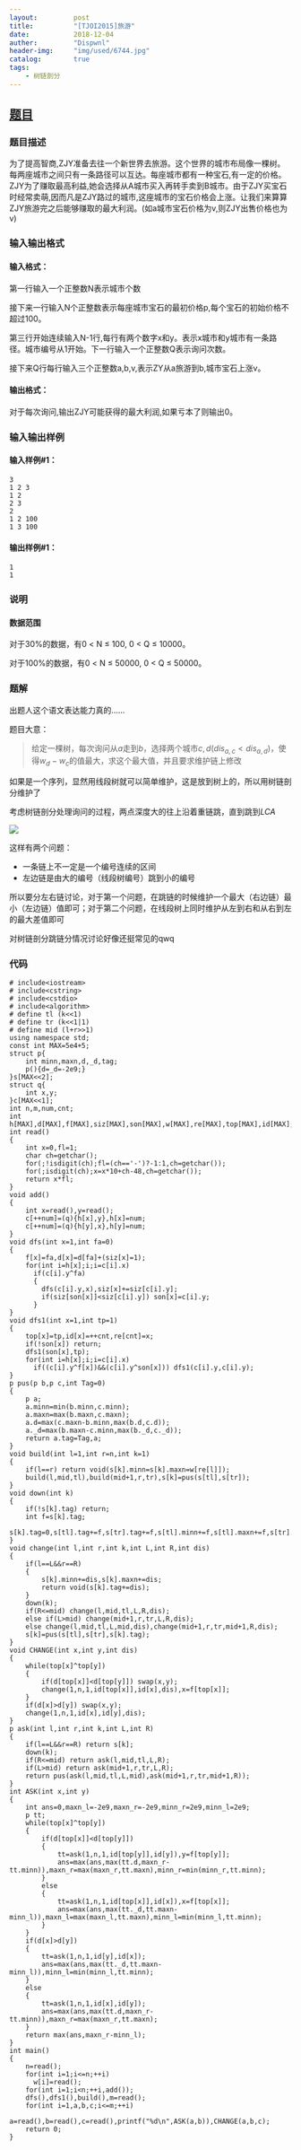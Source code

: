 ```yaml
---
layout:         post
title:          "[TJOI2015]旅游"
date:           2018-12-04
auther:         "Dispwnl"
header-img:     "img/used/6744.jpg"
catalog:        true
tags:
    - 树链剖分
---
```

## [题目](https://www.luogu.org/problemnew/show/P3976)
### 题目描述
为了提高智商,ZJY准备去往一个新世界去旅游。这个世界的城市布局像一棵树。每两座城市之间只有一条路径可以互达。每座城市都有一种宝石,有一定的价格。ZJY为了赚取最高利益,她会选择从A城市买入再转手卖到B城市。由于ZJY买宝石时经常卖萌,因而凡是ZJY路过的城市,这座城市的宝石价格会上涨。让我们来算算ZJY旅游完之后能够赚取的最大利润。(如a城市宝石价格为v,则ZJY出售价格也为v)

### 输入输出格式
#### 输入格式：
第一行输入一个正整数N表示城市个数

接下来一行输入N个正整数表示每座城市宝石的最初价格p,每个宝石的初始价格不超过100。

第三行开始连续输入N-1行,每行有两个数字x和y。表示x城市和y城市有一条路径。城市编号从1开始。下一行输入一个正整数Q表示询问次数。

接下来Q行每行输入三个正整数a,b,v,表示ZY从a旅游到b,城市宝石上涨v。

#### 输出格式：
对于每次询问,输出ZJY可能获得的最大利润,如果亏本了则输出0。

### 输入输出样例
#### 输入样例#1： 
```
3
1 2 3
1 2
2 3
2
1 2 100
1 3 100
```
#### 输出样例#1： 
```
1
1
```
### 说明
#### 数据范围
对于30%的数据，有0 < N ≤ 100, 0 < Q ≤ 10000。

对于100%的数据，有0 < N ≤ 50000, 0 < Q ≤ 50000。

### 题解
出题人这个语文表达能力真的……

题目大意：

> 给定一棵树，每次询问从$a$走到$b$，选择两个城市$c,d(dis_{a,c}<dis_{a,d})$，使得$w_d-w_c$的值最大，求这个最大值，并且要求维护链上修改

如果是一个序列，显然用线段树就可以简单维护，这是放到树上的，所以用树链剖分维护了

考虑树链剖分处理询问的过程，两点深度大的往上沿着重链跳，直到跳到$LCA$

![](/img/study/travel1.png)

这样有两个问题：

- 一条链上不一定是一个编号连续的区间
- 左边链是由大的编号（线段树编号）跳到小的编号

所以要分左右链讨论，对于第一个问题，在跳链的时候维护一个最大（右边链）最小（左边链）值即可；对于第二个问题，在线段树上同时维护从左到右和从右到左的最大差值即可

对树链剖分跳链分情况讨论好像还挺常见的qwq

### 代码
```
# include<iostream>
# include<cstring>
# include<cstdio>
# include<algorithm>
# define tl (k<<1)
# define tr (k<<1|1)
# define mid (l+r>>1)
using namespace std;
const int MAX=5e4+5;
struct p{
    int minn,maxn,d,_d,tag;
    p(){d=_d=-2e9;}
}s[MAX<<2];
struct q{
    int x,y;
}c[MAX<<1];
int n,m,num,cnt;
int h[MAX],d[MAX],f[MAX],siz[MAX],son[MAX],w[MAX],re[MAX],top[MAX],id[MAX];
int read()
{
    int x=0,fl=1;
    char ch=getchar();
    for(;!isdigit(ch);fl=(ch=='-')?-1:1,ch=getchar());
    for(;isdigit(ch);x=x*10+ch-48,ch=getchar());
    return x*fl;
}
void add()
{
    int x=read(),y=read();
    c[++num]=(q){h[x],y},h[x]=num;
    c[++num]=(q){h[y],x},h[y]=num;
}
void dfs(int x=1,int fa=0)
{
    f[x]=fa,d[x]=d[fa]+(siz[x]=1);
    for(int i=h[x];i;i=c[i].x)
      if(c[i].y^fa)
      {
      	dfs(c[i].y,x),siz[x]+=siz[c[i].y];
      	if(siz[son[x]]<siz[c[i].y]) son[x]=c[i].y;
      }
}
void dfs1(int x=1,int tp=1)
{
    top[x]=tp,id[x]=++cnt,re[cnt]=x;
    if(!son[x]) return;
    dfs1(son[x],tp);
    for(int i=h[x];i;i=c[i].x)
      if((c[i].y^f[x])&&(c[i].y^son[x])) dfs1(c[i].y,c[i].y);
}
p pus(p b,p c,int Tag=0)
{
    p a;
    a.minn=min(b.minn,c.minn);
    a.maxn=max(b.maxn,c.maxn);
    a.d=max(c.maxn-b.minn,max(b.d,c.d));
    a._d=max(b.maxn-c.minn,max(b._d,c._d));
    return a.tag=Tag,a;
}
void build(int l=1,int r=n,int k=1)
{
    if(l==r) return void(s[k].minn=s[k].maxn=w[re[l]]);
    build(l,mid,tl),build(mid+1,r,tr),s[k]=pus(s[tl],s[tr]);
}
void down(int k)
{
    if(!s[k].tag) return;
    int f=s[k].tag;
    s[k].tag=0,s[tl].tag+=f,s[tr].tag+=f,s[tl].minn+=f,s[tl].maxn+=f,s[tr].minn+=f,s[tr].maxn+=f;
}
void change(int l,int r,int k,int L,int R,int dis)
{
    if(l==L&&r==R)
    {
        s[k].minn+=dis,s[k].maxn+=dis;
        return void(s[k].tag+=dis);
    }
    down(k);
    if(R<=mid) change(l,mid,tl,L,R,dis);
    else if(L>mid) change(mid+1,r,tr,L,R,dis);
    else change(l,mid,tl,L,mid,dis),change(mid+1,r,tr,mid+1,R,dis);
    s[k]=pus(s[tl],s[tr],s[k].tag);
}
void CHANGE(int x,int y,int dis)
{
    while(top[x]^top[y])
    {
        if(d[top[x]]<d[top[y]]) swap(x,y);
        change(1,n,1,id[top[x]],id[x],dis),x=f[top[x]];
    }
    if(d[x]>d[y]) swap(x,y);
    change(1,n,1,id[x],id[y],dis);
}
p ask(int l,int r,int k,int L,int R)
{
    if(l==L&&r==R) return s[k];
    down(k);
    if(R<=mid) return ask(l,mid,tl,L,R);
    if(L>mid) return ask(mid+1,r,tr,L,R);
    return pus(ask(l,mid,tl,L,mid),ask(mid+1,r,tr,mid+1,R));
}
int ASK(int x,int y)
{
    int ans=0,maxn_l=-2e9,maxn_r=-2e9,minn_r=2e9,minn_l=2e9;
    p tt;
    while(top[x]^top[y])
    {
        if(d[top[x]]<d[top[y]])
        {
            tt=ask(1,n,1,id[top[y]],id[y]),y=f[top[y]];
            ans=max(ans,max(tt.d,maxn_r-tt.minn)),maxn_r=max(maxn_r,tt.maxn),minn_r=min(minn_r,tt.minn);
        }
        else
        {
            tt=ask(1,n,1,id[top[x]],id[x]),x=f[top[x]];
            ans=max(ans,max(tt._d,tt.maxn-minn_l)),maxn_l=max(maxn_l,tt.maxn),minn_l=min(minn_l,tt.minn);
        }
    }
    if(d[x]>d[y])
    {
        tt=ask(1,n,1,id[y],id[x]);
        ans=max(ans,max(tt._d,tt.maxn-minn_l)),minn_l=min(minn_l,tt.minn);
    }
    else
    {
        tt=ask(1,n,1,id[x],id[y]);
        ans=max(ans,max(tt.d,maxn_r-tt.minn)),maxn_r=max(maxn_r,tt.maxn);
    }
    return max(ans,maxn_r-minn_l);
}
int main()
{
    n=read();
    for(int i=1;i<=n;++i)
      w[i]=read();
    for(int i=1;i<n;++i,add());
    dfs(),dfs1(),build(),m=read();
    for(int i=1,a,b,c;i<=m;++i)
      a=read(),b=read(),c=read(),printf("%d\n",ASK(a,b)),CHANGE(a,b,c);
    return 0;
}
```
